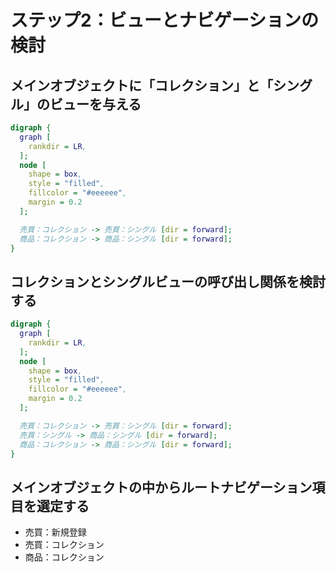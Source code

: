 # ステップ2：ビューとナビゲーションの検討

## メインオブジェクトに「コレクション」と「シングル」のビューを与える
```dot
digraph {
  graph [
    rankdir = LR,
  ];
  node [
    shape = box,
    style = "filled",
    fillcolor = "#eeeeee",
    margin = 0.2
  ];

  売買：コレクション -> 売買：シングル [dir = forward];
  商品：コレクション -> 商品：シングル [dir = forward];
}
```


## コレクションとシングルビューの呼び出し関係を検討する
```dot
digraph {
  graph [
    rankdir = LR,
  ];
  node [
    shape = box,
    style = "filled",
    fillcolor = "#eeeeee",
    margin = 0.2
  ];

  売買：コレクション -> 売買：シングル [dir = forward];
  売買：シングル -> 商品：シングル [dir = forward];
  商品：コレクション -> 商品：シングル [dir = forward];
}
```


## メインオブジェクトの中からルートナビゲーション項目を選定する
- 売買：新規登録
- 売買：コレクション
- 商品：コレクション
